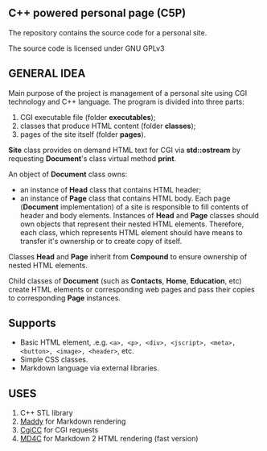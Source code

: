 C++ powered personal page (C5P)
-------------------------------

The repository contains the source code for a personal site.

The source code is licensed under GNU GPLv3

GENERAL IDEA
------------
 
Main purpose of the project is management of a personal site using CGI
technology and C++ language. The program is divided into three parts:
1. CGI executable file (folder __executables__);
2. classes that produce HTML content (folder __classes__);
3. pages of the site itself (folder __pages__).

__Site__ class provides on demand HTML text for CGI via __std::ostream__
by requesting __Document__'s class virtual method __print__.

An object of __Document__ class owns:
- an instance of __Head__ class that contains HTML header;
- an instance of __Page__ class that contains HTML body.
Each page (__Document__ implementation) of a site is responsible to fill
contents of header and body elements. Instances of __Head__ and __Page__
classes should own objects that represent their nested HTML elements.
Therefore, each class, which represents HTML element should have means to
transfer it's ownership or to create copy of itself.

Classes __Head__ and __Page__ inherit from __Compound__ to ensure ownership
of nested HTML elements.

Child classes of __Document__ (such as __Contacts__, __Home__, __Education__,
etc) create HTML elements or corresponding web pages and pass their copies
to corresponding __Page__ instances.

Supports
--------

- Basic HTML element, .e.g. ```<a>, <p>, <div>, <jscript>, <meta>, <button>,
<image>, <header>```, etc.
- Simple CSS classes.
- Markdown language via external libraries.

USES
----

1. C++ STL library
2. [Maddy](https://github.com/progsource/maddy) for Markdown rendering
3. [CgiCC](https://gnu.org/software/cgicc) for CGI requests
4. [MD4C](https://github.com/mity/md4c) for Markdown 2 HTML rendering 
(fast version)

